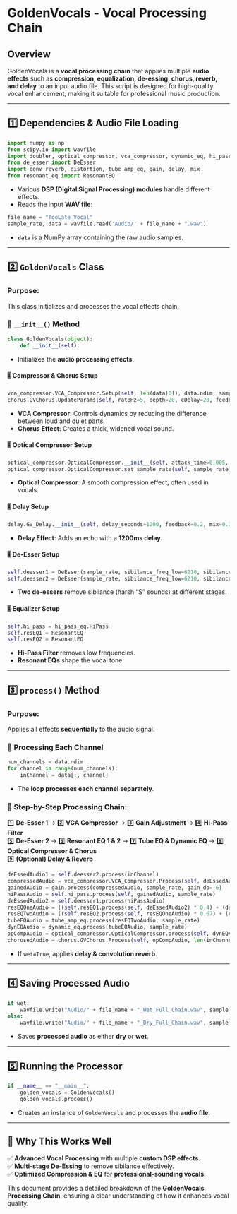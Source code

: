 # **GoldenVocals - Vocal Processing Chain**

## **Overview**
GoldenVocals is a **vocal processing chain** that applies multiple **audio effects** such as **compression, equalization, de-essing, chorus, reverb, and delay** to an input audio file. This script is designed for high-quality vocal enhancement, making it suitable for professional music production.

---

## **1️⃣ Dependencies & Audio File Loading**
```python
import numpy as np
from scipy.io import wavfile
import doubler, optical_compressor, vca_compressor, dynamic_eq, hi_pass_eq, chorus
from de_esser import DeEsser
import conv_reverb, distortion, tube_amp_eq, gain, delay, mix
from resonant_eq import ResonantEQ
```
- Various **DSP (Digital Signal Processing) modules** handle different effects.
- Reads the input **WAV file**:
```python
file_name = "TooLate_Vocal"
sample_rate, data = wavfile.read('Audio/' + file_name + ".wav")
```
- **`data`** is a NumPy array containing the raw audio samples.

---

## **2️⃣ `GoldenVocals` Class**
### **Purpose:**
This class initializes and processes the vocal effects chain.

### **🔹 `__init__()` Method**
```python
class GoldenVocals(object):
    def __init__(self):
```
- Initializes the **audio processing effects**.

#### **🎚️ Compressor & Chorus Setup**
```python
vca_compressor.VCA_Compressor.Setup(self, len(data[0]), data.ndim, sample_rate)
chorus.GVChorus.UpdateParams(self, rateHz=5, depth=20, cDelay=20, feedback=50, mix=0.2)
```
- **VCA Compressor**: Controls dynamics by reducing the difference between loud and quiet parts.
- **Chorus Effect**: Creates a thick, widened vocal sound.

#### **🎚️ Optical Compressor Setup**
```python
optical_compressor.OpticalCompressor.__init__(self, attack_time=0.005, release_time=0.2, threshold=-12, ratio=4, makeup_gain=True, sample_rate=44100)
optical_compressor.OpticalCompressor.set_sample_rate(self, sample_rate)
```
- **Optical Compressor**: A smooth compression effect, often used in vocals.

#### **🎚️ Delay Setup**
```python
delay.GV_Delay.__init__(self, delay_seconds=1200, feedback=0.2, mix=0.3)
```
- **Delay Effect**: Adds an echo with a **1200ms delay**.

#### **🎚️ De-Esser Setup**
```python
self.deesser1 = DeEsser(sample_rate, sibilance_freq_low=6210, sibilance_freq_high=20000, threshold=-33.84, reduction_db=6)
self.deesser2 = DeEsser(sample_rate, sibilance_freq_low=6210, sibilance_freq_high=20000, threshold=-36, reduction_db=6)
```
- **Two de-essers** remove sibilance (harsh “S” sounds) at different stages.

#### **🎚️ Equalizer Setup**
```python
self.hi_pass = hi_pass_eq.HiPass
self.resEQ1 = ResonantEQ
self.resEQ2 = ResonantEQ
```
- **Hi-Pass Filter** removes low frequencies.
- **Resonant EQs** shape the vocal tone.

---

## **3️⃣ `process()` Method**
### **Purpose:**
Applies all effects **sequentially** to the audio signal.

### **🔹 Processing Each Channel**
```python
num_channels = data.ndim
for channel in range(num_channels):
    inChannel = data[:, channel]
```
- The **loop processes each channel separately**.

### **🔹 Step-by-Step Processing Chain:**
1️⃣ **De-Esser 1** → 2️⃣ **VCA Compressor** → 3️⃣ **Gain Adjustment** → 4️⃣ **Hi-Pass Filter**  
5️⃣ **De-Esser 2** → 6️⃣ **Resonant EQ 1 & 2** → 7️⃣ **Tube EQ & Dynamic EQ** → 8️⃣ **Optical Compressor & Chorus**  
9️⃣ **(Optional) Delay & Reverb**  

```python
deEssedAudio1 = self.deesser2.process(inChannel)
compressedAudio = vca_compressor.VCA_Compressor.Process(self, deEssedAudio1, channel)
gainedAudio = gain.process(compressedAudio, sample_rate, gain_db=-6)
hiPassAudio = self.hi_pass.process(self, gainedAudio, sample_rate)
deEssedAudio2 = self.deesser1.process(hiPassAudio)
resEQOneAudio = ((self.resEQ1.process(self, deEssedAudio2) * 0.4) + (deEssedAudio2 * 0.6))
resEQTwoAudio = ((self.resEQ2.process(self, resEQOneAudio) * 0.67) + (resEQOneAudio * 0.33))
tubeEQAudio = tube_amp_eq.process(resEQTwoAudio, sample_rate)
dynEQAudio = dynamic_eq.process(tubeEQAudio, sample_rate)
opCompAudio = optical_compressor.OpticalCompressor.process(self, dynEQAudio)
chorusedAudio = chorus.GVChorus.Process(self, opCompAudio, len(inChannel), sample_rate)
```
- If `wet=True`, applies **delay & convolution reverb**.

---

## **4️⃣ Saving Processed Audio**
```python
if wet:
    wavfile.write("Audio/" + file_name + "_Wet_Full_Chain.wav", sample_rate, outputData)
else:
    wavfile.write("Audio/" + file_name + "_Dry_Full_Chain.wav", sample_rate, outputData)
```
- Saves **processed audio** as either **dry** or **wet**.

---

## **5️⃣ Running the Processor**
```python
if __name__ == "__main__":
    golden_vocals = GoldenVocals()
    golden_vocals.process()
```
- Creates an instance of `GoldenVocals` and processes the **audio file**.

---

## **🚀 Why This Works Well**
✅ **Advanced Vocal Processing** with multiple **custom DSP effects**.  
✅ **Multi-stage De-Essing** to remove sibilance effectively.  
✅ **Optimized Compression & EQ** for **professional-sounding vocals**.  

This document provides a detailed breakdown of the **GoldenVocals Processing Chain**, ensuring a clear understanding of how it enhances vocal quality.


